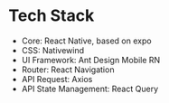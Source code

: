 # Tech Stack

- Core: React Native, based on expo
- CSS: Nativewind
- UI Framework: Ant Design Mobile RN
- Router: React Navigation
- API Request: Axios
- API State Management: React Query

<!-- Global State Management: Zustand
i18n: React i18n Next
Local Storage: Async Storage
Chart: react-native-gifted-charts
SVG: react-native-svg
Form Validation: react-hook-form & zod
Time: day.js
Absolute path import: babel-plugin-module-resolver
Version Hot Update: react-native-code-push
Dark Theme: Tamagui UI -->
